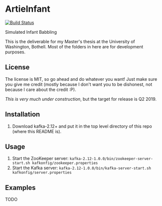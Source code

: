 # ArtieInfant

[![Build Status](https://travis-ci.org/MaxStrange/ArtieInfant.svg?branch=master)](https://travis-ci.org/MaxStrange/ArtieInfant)

Simulated Infant Babbling

This is the deliverable for my Master's thesis at the University of Washington, Bothell.
Most of the folders in here are for development purposes.

## License

The license is MIT, so go ahead and do whatever you want! Just make sure you give me credit (mostly because I don't want you to be dishonest, not because I care about the credit :P).

*This is very much under construction*, but the target for release is Q2 2019.

## Installation

1. Download kafka-2.12+ and put it in the top level directory of this repo (where this README is).

## Usage

1. Start the ZooKeeper server: `kafka-2.12-1.0.0/bin/zookeeper-server-start.sh kafkonfig/zookeeper.properties`
1. Start the Kafka server: `kafka-2.12-1.0.0/bin/kafka-server-start.sh kafkonfig/server.properties`

## Examples

TODO
